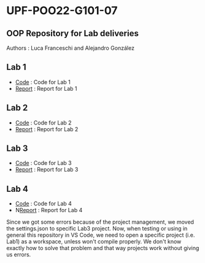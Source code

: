 # UPF-POO22-G101-07
## OOP Repository for Lab deliveries

Authors : Luca Franceschi and Alejandro González

## Lab 1

* [Code](Lab1) : Code for Lab 1
* [Report](Lab1/POO22-G101-07-1-Report.pdf) : Report for Lab 1
## Lab 2

* [Code](Lab2) : Code for Lab 2
* [Report](Lab2/POO22-G101-07-2-Report.pdf) : Report for Lab 2
## Lab 3

* [Code](Lab3) : Code for Lab 3
* [Report](Lab3/POO22-G101-07-3-Report.pdf) : Report for Lab 3

## Lab 4

* [Code](Lab4) : Code for Lab 4
* N[Report](Lab4/POO22-G101-07-4-Report.pdf) : Report for Lab 4

Since we got some errors because of the project management, we moved the settings.json to specific Lab3 project. Now, when testing or using in general this repository in VS Code, we need to open a specific project (i.e. Lab1) as a workspace, unless won't compile properly. We don't know exactly how to solve that problem and that way projects work without giving us errors.
